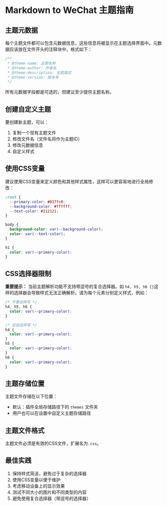 # Markdown to WeChat 主题指南

## 主题元数据

每个主题文件都可以包含元数据信息，这些信息将被显示在主题选择界面中。元数据应该放在文件开头的注释块中，格式如下：

```css
/**
 * @theme-name: 主题名称
 * @theme-author: 作者名
 * @theme-description: 主题描述
 * @theme-version: 版本号
 */
```

所有元数据字段都是可选的，但建议至少提供主题名称。

## 创建自定义主题

要创建新主题，可以：

1. 复制一个现有主题文件
2. 修改文件名（文件名将作为主题ID）
3. 修改元数据信息
4. 自定义样式

## 使用CSS变量

建议使用CSS变量来定义颜色和其他样式属性，这样可以更容易地进行全局修改：

```css
:root {
  --primary-color: #017fc0;
  --background-color: #ffffff;
  --text-color: #212121;
}

body {
  background-color: var(--background-color);
  color: var(--text-color);
}

h1 {
  color: var(--primary-color);
}
```

## CSS选择器限制

**重要提示：** 当前主题解析功能不支持带逗号的复合选择器。如 `h4, h5, h6 {}`这样的选择器会导致样式无法正确解析。请为每个元素分别定义样式，例如：

```css
/* 不要这样写 */
h4, h5, h6 {
  color: var(--primary-color);
}

/* 应该这样写 */
h4 {
  color: var(--primary-color);
}
h5 {
  color: var(--primary-color);
}
h6 {
  color: var(--primary-color);
}
```

## 主题存储位置

主题文件存储在以下位置：

- 默认：插件全局存储路径下的 `themes` 文件夹
- 用户也可以在设置中自定义主题存储路径

## 主题文件格式

主题文件必须是有效的CSS文件，扩展名为`.css`。

## 最佳实践

1. 保持样式简洁，避免过于复杂的选择器
2. 使用CSS变量以便于维护
3. 考虑移动设备上的显示效果
4. 测试不同大小的图片和不同类型的内容
5. 避免使用复合选择器（带逗号的选择器）
